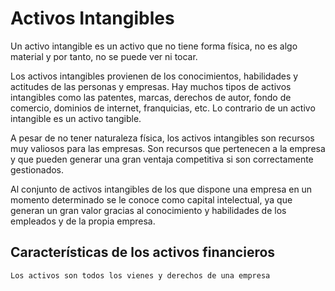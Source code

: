 # Activos Intangibles
Un activo intangible es un activo que no tiene forma física, no es algo material y por tanto, no se puede ver ni tocar.

Los activos intangibles provienen de los conocimientos, habilidades y actitudes de las personas y empresas. Hay muchos tipos de activos intangibles como las patentes, marcas, derechos de autor, fondo de comercio, dominios de internet, franquicias, etc. Lo contrario de un activo intangible es un activo tangible.

A pesar de no tener naturaleza física, los activos intangibles son recursos muy valiosos para las empresas. Son recursos que pertenecen a la empresa y que pueden generar una gran ventaja competitiva si son correctamente gestionados.

Al conjunto de activos intangibles de los que dispone una empresa en un momento determinado se le conoce como capital intelectual, ya que generan un gran valor gracias al conocimiento y habilidades de los empleados y de la propia empresa. 
## Características de los activos financieros

~~~
Los activos son todos los vienes y derechos de una empresa
~~~
